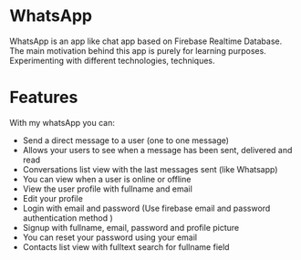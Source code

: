 # WhatsApp
WhatsApp is an app like chat app based on Firebase Realtime Database. The main motivation behind this app is purely for learning purposes. 
Experimenting with different technologies, techniques.

# Features
With my whatsApp you can:

* Send a direct message to a user (one to one message)
* Allows your users to see when a message has been sent, delivered and read
* Conversations list view with the last messages sent (like Whatsapp)
* You can view when a user is online or offline
* View the user profile with fullname and email
* Edit your profile
* Login with email and password (Use firebase email and password authentication method )
* Signup with fullname, email, password and profile picture
* You can reset your password using your email
* Contacts list view with fulltext search for fullname field


